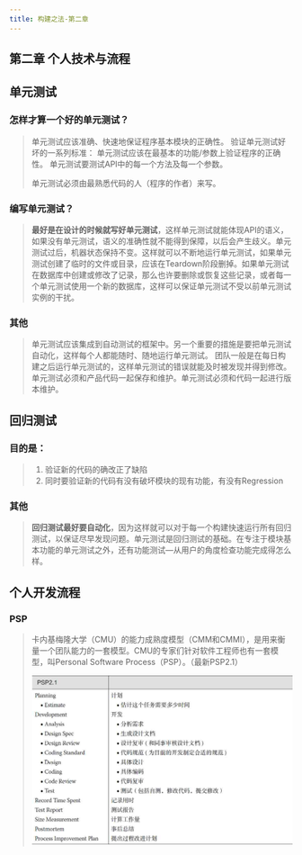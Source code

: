 ```yaml
---
title: 构建之法-第二章
---
```


## 第二章	个人技术与流程

## 单元测试

### 怎样才算一个好的单元测试？

>单元测试应该准确、快速地保证程序基本模块的正确性。
>验证单元测试好坏的一系列标准：
>	单元测试应该在最基本的功能/参数上验证程序的正确性。
>	单元测试要测试API中的每一个方法及每一个参数。
>
>单元测试必须由最熟悉代码的人（程序的作者）来写。

### 编写单元测试？

>**最好是在设计的时候就写好单元测试**，这样单元测试就能体现API的语义，如果没有单元测试，语义的准确性就不能得到保障，以后会产生歧义。单元测试过后，机器状态保持不变。这样就可以不断地运行单元测试，如果单元测试创建了临时的文件或目录，应该在Teardown阶段删掉。如果单元测试在数据库中创建或修改了记录，那么也许要删除或恢复这些记录，或者每一个单元测试使用一个新的数据库，这样可以保证单元测试不受以前单元测试实例的干扰。

### 其他

>单元测试应该集成到自动测试的框架中。另一个重要的措施是要把单元测试自动化，这样每个人都能随时、随地运行单元测试。
>团队一般是在每日构建之后运行单元测试的，这样单元测试的错误就能及时被发现并得到修改。
>单元测试必须和产品代码一起保存和维护。单元测试必须和代码一起进行版本维护。

## 回归测试

### 目的是：

>1. 验证新的代码的确改正了缺陷
>2. 同时要验证新的代码有没有破坏模块的现有功能，有没有Regression

### 其他

>**回归测试最好要自动化**，因为这样就可以对于每一个构建快速运行所有回归测试，以保证尽早发现问题。单元测试是回归测试的基础。在专注于模块基本功能的单元测试之外，还有功能测试—从用户的角度检查功能完成得怎么样。



## 个人开发流程

### PSP

>卡内基梅隆大学（CMU）的能力成熟度模型（CMM和CMMI），是用来衡量一个团队能力的一套模型。CMU的专家们针对软件工程师也有一套模型，叫Personal Software Process（PSP）。（最新PSP2.1）
>
>![img](https://raw.githubusercontent.com/zyx-sea/zyx-sea.github.io/master/images/psp2.1.png)



